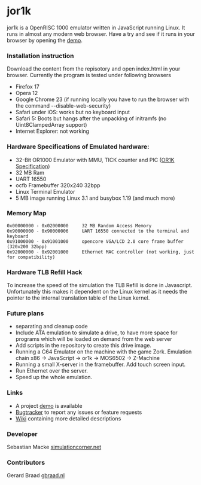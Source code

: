 # jor1k

jor1k is a OpenRISC 1000 emulator written in JavaScript running Linux. It runs in almost any modern web browser. 
Have a try and see if it runs in your browser by opening the [demo][project demo].

### Installation instruction
Download the content from the repisotory and open index.html in your browser. Currently the program is tested under following browsers
 * Firefox 17
 * Opera 12
 * Google Chrome 23 (if running locally you have to run the browser with the command --disable-web-security)
 * Safari under iOS: works but no keyboard input
 * Safari 5: Boots but hangs after the unpacking of initramfs (no Uint8ClampedArray support)
 * Internet Explorer: not working

### Hardware Specifications of Emulated hardware:

 * 32-Bit OR1000 Emulator with MMU, TICK counter and PIC ([OR1K Specification][or1k specification])
 * 32 MB Ram
 * UART 16550
 * ocfb Framebuffer 320x240 32bpp
 * Linux Terminal Emulator
 * 5 MB image running Linux 3.1 and busybox 1.19 (and much more)
    
### Memory Map

    0x00000000 - 0x02000000     32 MB Random Access Memory
    0x90000000 - 0x90000006     UART 16550 connected to the terminal and keyboard
    0x91000000 - 0x91001000     opencore VGA/LCD 2.0 core frame buffer (320x200 32bpp)
    0x92000000 - 0x92001000     Ethernet MAC controller (not working, just for compatibility)

### Hardware TLB Refill Hack
To increase the speed of the simulation the TLB Refill is done in Javascript. Unfortunately 
this makes it dependent on the Linux kernel as it needs the pointer to the internal translation table of 
the Linux kernel.

### Future plans
 * separating and cleanup code 
 * Include ATA emulation to simulate a drive, to have more space for programs which will be loaded on demand from the web server
 * Add scripts in the repository to create this drive image.
 * Running a C64 Emulator on the machine with the game Zork.
   Emulation chain x86 -> JavaScript -> or1k -> MOS6502 -> Z-Machine
 * Running a small X-server in the framebuffer. Add touch screen input.
 * Run Ethernet over the server.
 * Speed up the whole emulation.

### Links

 * A project [demo][project demo] is available
 * [Bugtracker][project issues] to report any issues or feature requests
 * [Wiki][project wiki] containing more detailed descriptions


### Developer
Sebastian Macke [simulationcorner.net](http://simulationcorner.net)

### Contributors
Gerard Braad [gbraad.nl](http://gbraad.nl)

[or1k specification]: http://opencores.org/or1k/Main_Page
[project demo]: http://s-macke.github.com/jor1k/
[project issues]: https://github.com/s-macke/jor1k/issues
[project wiki]: https://github.com/s-macke/jor1k/wiki
